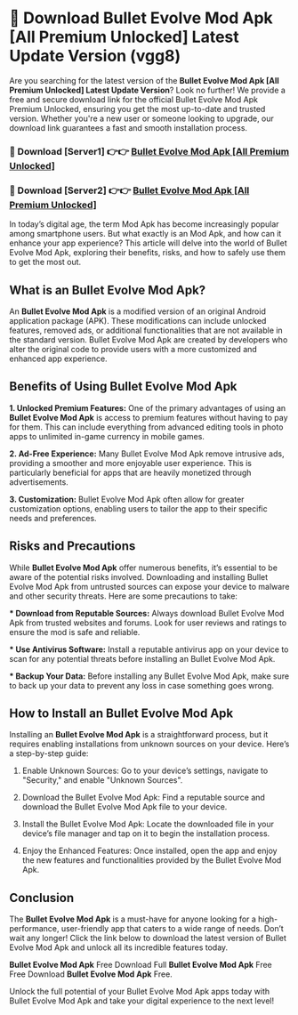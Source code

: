 # 🤖 Download Bullet Evolve Mod Apk [All Premium Unlocked] Latest Update Version (vgg8)

Are you searching for the latest version of the <strong>Bullet Evolve Mod Apk [All Premium Unlocked] Latest Update Version</strong>? Look no further! We provide a free and secure download link for the official Bullet Evolve Mod Apk Premium Unlocked, ensuring you get the most up-to-date and trusted version. Whether you're a new user or someone looking to upgrade, our download link guarantees a fast and smooth installation process.


<h3>📌 Download [Server1] 👉👉 <a href="https://hapymods.com?title=Bullet+Evolve+Mod+Apk&ref=3B1">Bullet Evolve Mod Apk [All Premium Unlocked]</a></h3>

<h3>📌 Download [Server2] 👉👉 <a href="https://hapymods.com?title=Bullet+Evolve+Mod+Apk&ref=3B1">Bullet Evolve Mod Apk [All Premium Unlocked]</a></h3>


In today’s digital age, the term Mod Apk has become increasingly popular among smartphone users. But what exactly is an Mod Apk, and how can it enhance your app experience? This article will delve into the world of Bullet Evolve Mod Apk, exploring their benefits, risks, and how to safely use them to get the most out.


<h2>What is an Bullet Evolve Mod Apk?</h2>

An <strong>Bullet Evolve Mod Apk</strong> is a modified version of an original Android application package (APK). These modifications can include unlocked features, removed ads, or additional functionalities that are not available in the standard version. Bullet Evolve Mod Apk are created by developers who alter the original code to provide users with a more customized and enhanced app experience.


<h2>Benefits of Using Bullet Evolve Mod Apk</h2>

<strong> 1. Unlocked Premium Features:</strong> One of the primary advantages of using an <strong>Bullet Evolve Mod Apk</strong> is access to premium features without having to pay for them. This can include everything from advanced editing tools in photo apps to unlimited in-game currency in mobile games.

<strong> 2. Ad-Free Experience:</strong> Many Bullet Evolve Mod Apk remove intrusive ads, providing a smoother and more enjoyable user experience. This is particularly beneficial for apps that are heavily monetized through advertisements.

<strong> 3. Customization:</strong> Bullet Evolve Mod Apk often allow for greater customization options, enabling users to tailor the app to their specific needs and preferences.


<h2>Risks and Precautions</h2>

While <strong>Bullet Evolve Mod Apk</strong> offer numerous benefits, it’s essential to be aware of the potential risks involved. Downloading and installing Bullet Evolve Mod Apk from untrusted sources can expose your device to malware and other security threats. Here are some precautions to take:

<strong> * Download from Reputable Sources:</strong> Always download Bullet Evolve Mod Apk from trusted websites and forums. Look for user reviews and ratings to ensure the mod is safe and reliable.

<strong> * Use Antivirus Software:</strong> Install a reputable antivirus app on your device to scan for any potential threats before installing an Bullet Evolve Mod Apk.

<strong> * Backup Your Data:</strong> Before installing any Bullet Evolve Mod Apk, make sure to back up your data to prevent any loss in case something goes wrong.


<h2>How to Install an Bullet Evolve Mod Apk</h2>

Installing an <strong>Bullet Evolve Mod Apk</strong> is a straightforward process, but it requires enabling installations from unknown sources on your device. Here’s a step-by-step guide:

 1. Enable Unknown Sources: Go to your device’s settings, navigate to "Security," and enable "Unknown Sources".

 2. Download the Bullet Evolve Mod Apk: Find a reputable source and download the Bullet Evolve Mod Apk file to your device.

 3. Install the Bullet Evolve Mod Apk: Locate the downloaded file in your device’s file manager and tap on it to begin the installation process.

 4. Enjoy the Enhanced Features: Once installed, open the app and enjoy the new features and functionalities provided by the Bullet Evolve Mod Apk.


<h2><strong>Conclusion</strong></h2>

The <strong>Bullet Evolve Mod Apk</strong> is a must-have for anyone looking for a high-performance, user-friendly app that caters to a wide range of needs. Don’t wait any longer! Click the link below to download the latest version of Bullet Evolve Mod Apk and unlock all its incredible features today.

<strong>Bullet Evolve Mod Apk</strong> Free Download Full <strong>Bullet Evolve Mod Apk</strong> Free Free Download <strong>Bullet Evolve Mod Apk</strong> Free.

Unlock the full potential of your Bullet Evolve Mod Apk apps today with Bullet Evolve Mod Apk and take your digital experience to the next level!